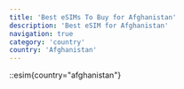 ```yaml
---
title: 'Best eSIMs To Buy for Afghanistan'
description: 'Best eSIM for Afghanistan'
navigation: true
category: 'country'
country: 'Afghanistan'
---
```


::esim{country="afghanistan"}
